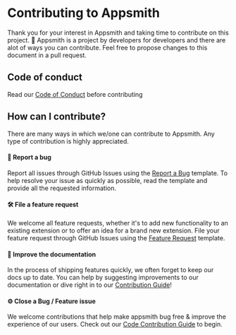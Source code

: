 # Contributing to Appsmith

Thank you for your interest in Appsmith and taking time to contribute on this project. 🙌 
Appsmith is a project by developers for developers and there are alot of ways you can contribute. 
Feel free to propose changes to this document in a pull request.

## Code of conduct

Read our [Code of Conduct](CODE_OF_CONDUCT.md) before contributing

## How can I contribute?

There are many ways in which we/one can contribute to Appsmith. Any type of contribution is highly appreciated.

#### 🐛 Report a bug
Report all issues through GitHub Issues using the [Report a Bug](https://github.com/appsmithorg/appsmith/issues/new?assignees=Nikhil-Nandagopal&labels=Bug%2C+High&template=---bug-report.md&title=%5BBug%5D) template.
To help resolve your issue as quickly as possible, read the template and provide all the requested information.

#### 🛠 File a feature request
We welcome all feature requests, whether it's to add new functionality to an existing extension or to offer an idea for a brand new extension.
File your feature request through GitHub Issues using the [Feature Request](https://github.com/appsmithorg/appsmith/issues/new?assignees=Nikhil-Nandagopal&labels=&template=----feature-request.md&title=%5BFeature%5D) template.

#### 📝 Improve the documentation
In the process of shipping features quickly, we often forget to keep our docs up to date. You can help by suggesting improvements to our documentation or dive right in to our [Contribution Guide](contributions/docs/CONTRIBUTING.md)!

#### ⚙️ Close a Bug / Feature issue
We welcome contributions that help make appsmith bug free & improve the experience of our users. Check out our [Code Contribution Guide](contributions/CodeContributionsGuidelines.md) to begin.
